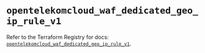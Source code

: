# `opentelekomcloud_waf_dedicated_geo_ip_rule_v1`

Refer to the Terraform Registry for docs: [`opentelekomcloud_waf_dedicated_geo_ip_rule_v1`](https://registry.terraform.io/providers/opentelekomcloud/opentelekomcloud/1.36.25/docs/resources/waf_dedicated_geo_ip_rule_v1).
